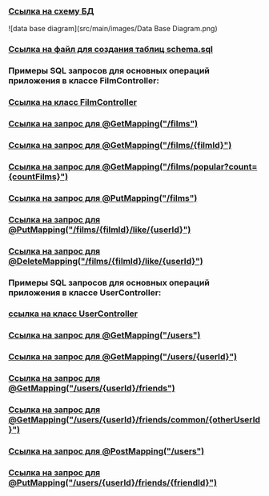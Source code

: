 ### [Ссылка на схему БД](https://app.quickdatabasediagrams.com/#/d/P3E3M5)

![data base diagram](src/main/images/Data Base Diagram.png)
### [Ссылка на файл для создания таблиц schema.sql](src/main/resources/schema.sql)

### **Примеры SQL запросов для основных операций приложения в классе FilmController:**
### [Ссылка на класс FilmController](src/main/java/ru/yandex/practicum/filmorate/controller/FilmController.java)

### [Ссылка на запрос для @GetMapping("/films")](src/main/resources/sql%20script/@GetMapping(":films").sql)
### [Ссылка на запрос для @GetMapping("/films/{filmId}")](src/main/resources/sql%20script/@GetMapping(":films:{filmId}").sql)
### [Ссылка на запрос для @GetMapping("/films/popular?count={countFilms}")](src/main/resources/sql%20script/@GetMapping(":films:popular|count={countFilms}").sql)
### [Ссылка на запрос для @PutMapping("/films")](src/main/resources/sql%20script/@PutMapping(":films").sql)
### [Ссылка на запрос для @PutMapping("/films/{filmId}/like/{userId}")](src/main/resources/sql%20script/@PutMapping(":films:{filmId}:like:{userId}").sql)
### [Ссылка на запрос для @DeleteMapping("/films/{filmId}/like/{userId}")](src/main/resources/sql%20script/@DeleteMapping(":films:{filmId}:like:{userId}").sql)
### **Примеры SQL запросов для основных операций приложения в классе UserController:**
### [ссылка на класс UserController](src/main/java/ru/yandex/practicum/filmorate/controller/UserController.java)
### [Ссылка на запрос для @GetMapping("/users")](src/main/resources/sql%20script/@PostMapping(":users").sql)
### [Ссылка на запрос для @GetMapping("/users/{userId}")](src/main/resources/sql%20script/@GetMapping(":users:{userId}").sql)
### [Ссылка на запрос для @GetMapping("/users/{userId}/friends")](src/main/resources/sql%20script/@GetMapping(":users:{userId}:friends").sql)
### [Ссылка на запрос для @GetMapping("/users/{userId}/friends/common/{otherUserId}")](src/main/resources/sql%20script/@GetMapping(":users:{userId}:friends:common:{otherUserId}").sql)
### [Ссылка на запрос для @PostMapping("/users")](src/main/resources/sql%20script/@PostMapping(":users").sql)
### [Ссылка на запрос для @PutMapping("/users/{userId}/friends/{friendId}")](src/main/resources/sql%20script/@PutMapping(":users:{userId}:friends:{friendId}").sql)